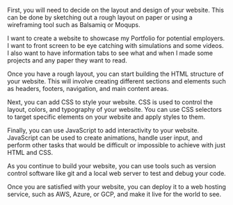 First, you will need to decide on the layout and design of your website. This can be done by sketching out a rough layout on paper or using a wireframing tool such as Balsamiq or Moqups.

I want to create a website to showcase my Portfolio for potential employers. I want to front screen to be eye catching with simulations and some videos. I also want to have information tabs to see what and when I made some projects and any paper they want to read.

Once you have a rough layout, you can start building the HTML structure of your website. This will involve creating different sections and elements such as headers, footers, navigation, and main content areas.

Next, you can add CSS to style your website. CSS is used to control the layout, colors, and typography of your website. You can use CSS selectors to target specific elements on your website and apply styles to them.

Finally, you can use JavaScript to add interactivity to your website. JavaScript can be used to create animations, handle user input, and perform other tasks that would be difficult or impossible to achieve with just HTML and CSS.

As you continue to build your website, you can use tools such as version control software like git and a local web server to test and debug your code.

Once you are satisfied with your website, you can deploy it to a web hosting service, such as AWS, Azure, or GCP, and make it live for the world to see.